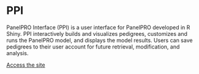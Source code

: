 # PPI
PanelPRO Interface (PPI) is a user interface for PanelPRO developed in R Shiny. PPI interactively builds and visualizes pedigrees, customizes and runs the PanelPRO model, and displays the model results. Users can save pedigrees to their user account for future retrieval, modification, and analysis.

[Access the site](https://hereditarycancer.dfci.harvard.edu/ppi/)
